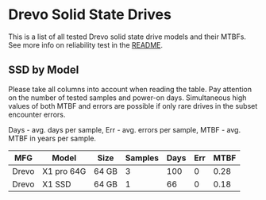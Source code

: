 Drevo Solid State Drives
========================

This is a list of all tested Drevo solid state drive models and their MTBFs. See
more info on reliability test in the [README](https://github.com/bsdhw/SMART).

SSD by Model
------------

Please take all columns into account when reading the table. Pay attention on the
number of tested samples and power-on days. Simultaneous high values of both MTBF
and errors are possible if only rare drives in the subset encounter errors.

Days - avg. days per sample,
Err  - avg. errors per sample,
MTBF - avg. MTBF in years per sample.

| MFG       | Model              | Size   | Samples | Days  | Err   | MTBF |
|-----------|--------------------|--------|---------|-------|-------|------|
| Drevo     | X1 pro 64G         | 64 GB  | 3       | 100   | 0     | 0.28   |
| Drevo     | X1 SSD             | 64 GB  | 1       | 66    | 0     | 0.18   |
